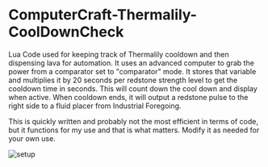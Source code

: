 # ComputerCraft-Thermalily-CoolDownCheck
Lua Code used for keeping track of Thermalily cooldown and then dispensing lava for automation. It uses an advanced computer to grab the power from a comparator set to "comparator" mode. 
It stores that variable and multiplies it by 20 seconds per redstone strength level to get the cooldown time in seconds.
This will count down the cool down and display when active. When cooldown ends, it will output a redstone pulse to the right side to a fluid placer from Industrial Foregoing.

This is quickly written and probably not the most efficient in terms of code, but it functions for my use and that is what matters. Modify it as needed for your own use.

![setup](/ComputerCraft-Thermalily-CoolDownCheck/ComputerSteup.png)
